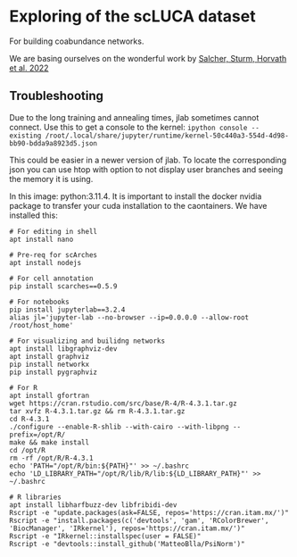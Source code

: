 # Exploring of the scLUCA dataset

For building coabundance networks.

We are basing ourselves on the wonderful work by [Salcher, Sturm, Horvath et al. 2022](https://pubmed.ncbi.nlm.nih.gov/36368318/)

## Troubleshooting

Due to the long training and annealing times, jlab sometimes cannot connect.
Use this to get a console to the kernel:
`ipython console --existing /root/.local/share/jupyter/runtime/kernel-50c440a3-554d-4d98-bb90-bdda9a8923d5.json`

This could be easier in a newer version of jlab. To locate the corresponding json
you can use htop with option to not display user branches and seeing the memory it
is using.

In this image: python:3.11.4. It is important
to install the docker nvidia package to 
transfer your cuda installation to the
caontainers.
We have installed this:

```
# For editing in shell
apt install nano

# Pre-req for scArches
apt install nodejs
 
# For cell annotation
pip install scarches==0.5.9

# For notebooks
pip install jupyterlab==3.2.4
alias jl='jupyter-lab --no-browser --ip=0.0.0.0 --allow-root /root/host_home'

# For visualizing and builidng networks
apt install libgraphviz-dev
apt install graphviz
pip install networkx
pip install pygraphviz

# For R
apt install gfortran
wget https://cran.rstudio.com/src/base/R-4/R-4.3.1.tar.gz
tar xvfz R-4.3.1.tar.gz && rm R-4.3.1.tar.gz
cd R-4.3.1
./configure --enable-R-shlib --with-cairo --with-libpng --prefix=/opt/R/
make && make install
cd /opt/R
rm -rf /opt/R/R-4.3.1
echo 'PATH="/opt/R/bin:${PATH}"' >> ~/.bashrc
echo 'LD_LIBRARY_PATH="/opt/R/lib/R/lib:${LD_LIBRARY_PATH}"' >> ~/.bashrc

# R libraries
apt install libharfbuzz-dev libfribidi-dev
Rscript -e "update.packages(ask=FALSE, repos='https://cran.itam.mx/')"
Rscript -e "install.packages(c('devtools', 'gam', 'RColorBrewer', 'BiocManager', 'IRkernel'), repos='https://cran.itam.mx/')"
Rscript -e "IRkernel::installspec(user = FALSE)"
Rscript -e "devtools::install_github('MatteoBlla/PsiNorm')"



```
